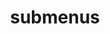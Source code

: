 ---
layout: page
title: submenus
nav: false
nav_order: 7
dropdown: true
children: 
    - title: publications
      permalink: /publications/
    - title: divider
    - title: notes and write-ups
      permalink: /notes-and-write-ups/
---
